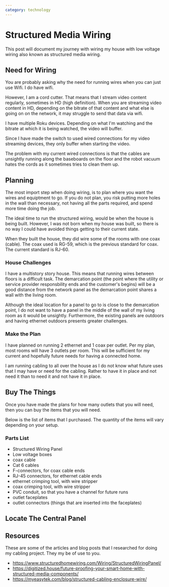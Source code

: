 ```yaml
---
category: technology
---
```

# Structured Media Wiring

This post will document my journey with wiring my house with low voltage wiring
also known as structured media wiring. 

## Need for Wiring

You are probably asking why the need for running wires when you can just use 
Wifi. I do have wifi. 

However, I am a cord cutter. That means that I stream video content regularly, 
sometimes in HD (high definition). When you are streaming video content in 
HD, depending on the bitrate of that content and what else is going on on
the network, it may struggle to send that data via wifi. 

I have multiple Roku devices. Depending on what I'm watching and the bitrate
at which it is being watched, the video will buffer. 

Since I have made the switch to used wired connections for my video streaming 
devices, they only buffer when starting the video. 

The problem with my current wired connections is that the cables are
unsightly running along the baseboards on the floor and the robot vacuum 
hates the cords as it sometimes tries to clean them up. 

## Planning

The most import step when doing wiring, is to plan where you want the wires and
equiptment to go. If you do not plan, you risk putting more holes in the wall
than necessary, not having all the parts required, and spend more time doing 
the job. 

The ideal time to run the structured wiring, would be when the house is 
being built. However, I was not born when my house was built, so there is 
no way I could have avoided things getting to their current state.

When they built the house, they did wire some of the rooms with one coax (cable).
The coax used is RG-59, which is the previous standard for coax. The current
standard is RJ-60. 

### House Challenges

I have a multistory story house. This means that running wires between floors is 
a difficult task. The demarcation point (the point where the utility or 
service provider responsbility ends and the customer's begins) 
will be a good distance from the 
network panel as the demarcation point shares a wall with the living room.

Although the ideal location for a panel to go to is close to the demarcation 
point, I do not want to have a panel in the middle of the wall of my
living room as it would be unsightly. Furthermore, the existing panels are outdoors
and having ethernet outdoors presents greater challenges.

### Make the Plan 

I have planned on running 2 ethernet and 1 coax per outlet. Per my plan, most 
rooms will have 3 outlets per room. This will be sufficient for my current 
and hopefully future needs for having a connected home.

I am running cabling to all over the house as I do not know what future uses
that I may have or need for the cabling. Rather to have it in place and not 
need it than to need it and not have it in place.

## Buy The Things 

Once you have made the plans for how many outlets that you will need, then 
you can buy the items that you will need. 

Below is the list of items that I purchased. The quantity of the items will 
vary depending on your setup.

### Parts List

* Structured Wiring Panel 
* Low voltage boxes 
* coax cable 
* Cat 6 cables 
* F-connectors, for coax cable ends 
* RJ-45 connectors, for ethernet cable ends
* ethernet crimping tool, with wire stripper 
* coax crimping tool, with wire stripper
* PVC conduit, so that you have a channel for future runs 
* outlet faceplates
* outlet connectors (things that are inserted into the faceplates)

## Locate The Central Panel


## Resources

These are some of the articles and blog posts that I researched for doing 
my cabling project. They my be of use to you. 

* https://www.structuredhomewiring.com/Wiring/StructuredWiringPanel/
* https://digitized.house/future-proofing-your-smart-home-with-structured-media-components/
* https://myeasytek.com/blog/structured-cabling-enclosure-wire/

